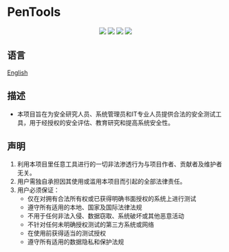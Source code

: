 # PenTools
<p align="center">
	<img src="https://img.shields.io/badge/PenTools-gold" />
	<img src="https://img.shields.io/badge/Version-1.0-blue" />
	<img src="https://img.shields.io/badge/License-AGPL%203.0-green.svg" />
	<img src="https://img.shields.io/badge/License-Apache%202.0-green.svg" />
</p>

## 语言
[English](README.EN.md)

## 描述
- 本项目旨在为安全研究人员、系统管理员和IT专业人员提供合法的安全测试工具，用于经授权的安全评估、教育研究和提高系统安全性。

## 声明
1. 利用本项目里任意工具进行的一切非法渗透行为与项目作者、贡献者及维护者无关。
2. 用户需独自承担因其使用或滥用本项目而引起的全部法律责任。
3. 用户必须保证：
    - 仅在对拥有合法所有权或已获得明确书面授权的系统上进行测试
    - 遵守所有适用的本地、国家及国际法律法规
    - 不用于任何非法入侵、数据窃取、系统破坏或其他恶意活动
    - 不针对任何未明确授权测试的第三方系统或网络
    - 在使用前获得适当的测试授权
    - 遵守所有适用的数据隐私和保护法规
